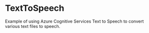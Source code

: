 # TextToSpeech
Example of using Azure Cognitive Services Text to Speech to convert various text files to speech.
